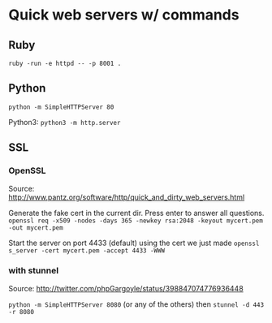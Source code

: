 # Quick web servers w/ commands

Ruby
--------

`ruby -run -e httpd -- -p 8001 .`


Python
--------

`python -m SimpleHTTPServer 80`

Python3: `python3 -m http.server`

SSL
--------


### OpenSSL

Source: http://www.pantz.org/software/http/quick_and_dirty_web_servers.html

Generate the fake cert in the current dir. Press enter to answer all questions.
`openssl req -x509 -nodes -days 365 -newkey rsa:2048 -keyout mycert.pem -out mycert.pem`

Start the server on port 4433 (default) using the cert we just made
`openssl s_server -cert mycert.pem -accept 4433 -WWW`


### with stunnel

Source: http://twitter.com/phpGargoyle/status/398847074776936448

`python -m SimpleHTTPServer 8080` (or any of the others) then `stunnel -d 443 -r 8080`